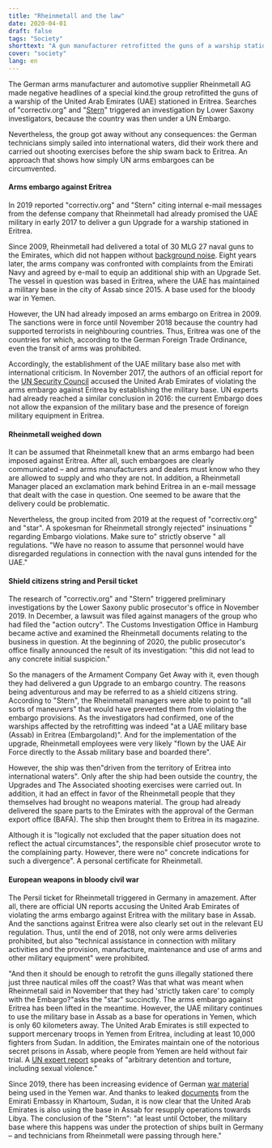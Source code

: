 ```yaml
---
title: "Rheinmetall and the law"
date: 2020-04-01
draft: false
tags: "Society"
shorttext: "A gun manufacturer retrofitted the guns of a warship stationed in Eritrea. It swam away from the UN Embargo."
cover: "society"
lang: en
---
```


The German arms manufacturer and automotive supplier Rheinmetall AG made negative headlines of a special kind.the group retrofitted the guns of a warship of the United Arab Emirates (UAE) stationed in Eritrea. Searches of "correctiv.org" and "[Stern](https://www.stern.de/wirtschaft/news/rheinmetall-wollte-geschuetze-auf-kriegsschiff-in-eritrea-nachruesten-8987214.html "Rheinmetall wollte Geschütze auf Kriegsschiff im Embargoland Eritrea nachrüsten")" triggered an investigation by Lower Saxony investigators, because the country was then under a UN Embargo.

Nevertheless, the group got away without any consequences: the German technicians simply sailed into international waters, did their work there and carried out shooting exercises before the ship swam back to Eritrea. An approach that shows how simply UN arms embargoes can be circumvented.

#### Arms embargo against Eritrea

In 2019 reported "correctiv.org" and "Stern" citing internal e-mail messages from the defense company that Rheinmetall had already promised the UAE military in early 2017 to deliver a gun Upgrade for a warship stationed in Eritrea.

Since 2009, Rheinmetall had delivered a total of 30 MLG 27 naval guns to the Emirates, which did not happen without [background noise](https://www.stern.de/politik/deutschland/rheinmetall-umging-in-ostafrika-geschickt-ein-embargo-9144400.html "Schießübungen vor Eritrea – wie clever Rheinmetall-Techniker ein Embargo umgingen"). Eight years later, the arms company was confronted with complaints from the Emirati Navy and agreed by e-mail to equip an additional ship with an Upgrade Set. The vessel in question was based in Eritrea, where the UAE has maintained a military base in the city of Assab since 2015. A base used for the bloody war in Yemen.

However, the UN had already imposed an arms embargo on Eritrea in 2009. The sanctions were in force until November 2018 because the country had supported terrorists in neighbouring countries. Thus, Eritrea was one of the countries for which, according to the German Foreign Trade Ordinance, even the transit of arms was prohibited.

Accordingly, the establishment of the UAE military base also met with international criticism. In November 2017, the authors of an official report for the [UN Security Council](/static/downloads/s_2017_925.pdf "Security Council - Somalia and Eritrea") accused the United Arab Emirates of violating the arms embargo against Eritrea by establishing the military base. UN experts had already reached a similar conclusion in 2016: the current Embargo does not allow the expansion of the military base and the presence of foreign military equipment in Eritrea.

#### Rheinmetall weighed down

It can be assumed that Rheinmetall knew that an arms embargo had been imposed against Eritrea. After all, such embargoes are clearly communicated – and arms manufacturers and dealers must know who they are allowed to supply and who they are not. In addition, a Rheinmetall Manager placed an exclamation mark behind Eritrea in an e-mail message that dealt with the case in question. One seemed to be aware that the delivery could be problematic.

Nevertheless, the group incited from 2019 at the request of "correctiv.org" and "star". A spokesman for Rheinmetall strongly rejected" insinuations " regarding Embargo violations. Make sure to" strictly observe " all regulations. "We have no reason to assume that personnel would have disregarded regulations in connection with the naval guns intended for the UAE."

#### Shield citizens string and Persil ticket

The research of "correctiv.org" and "Stern" triggered preliminary investigations by the Lower Saxony public prosecutor's office in November 2019. In December, a lawsuit was filed against managers of the group who had filed the "action outcry". The Customs Investigation Office in Hamburg became active and examined the Rheinmetall documents relating to the business in question. At the beginning of 2020, the public prosecutor's office finally announced the result of its investigation: "this did not lead to any concrete initial suspicion."

So the managers of the Armament Company Get Away with it, even though they had delivered a gun Upgrade to an embargo country. The reasons being adventurous and may be referred to as a shield citizens string. According to "Stern", the Rheinmetall managers were able to point to "all sorts of maneuvers" that would have prevented them from violating the embargo provisions. As the investigators had confirmed, one of the warships affected by the retrofitting was indeed "at a UAE military base (Assab) in Eritrea (Embargoland)". And for the implementation of the upgrade, Rheinmetall employees were very likely "flown by the UAE Air Force directly to the Assab military base and boarded there".

However, the ship was then"driven from the territory of Eritrea into international waters". Only after the ship had been outside the country, the Upgrades and The Associated shooting exercises were carried out. In addition, it had an effect in favor of the Rheinmetall people that they themselves had brought no weapons material. The group had already delivered the spare parts to the Emirates with the approval of the German export office (BAFA). The ship then brought them to Eritrea in its magazine.

Although it is "logically not excluded that the paper situation does not reflect the actual circumstances", the responsible chief prosecutor wrote to the complaining party. However, there were no" concrete indications for such a divergence". A personal certificate for Rheinmetall.

#### European weapons in bloody civil war

The Persil ticket for Rheinmetall triggered in Germany in amazement. After all, there are official UN reports accusing the United Arab Emirates of violating the arms embargo against Eritrea with the military base in Assab. And the sanctions against Eritrea were also clearly set out in the relevant EU regulation. Thus, until the end of 2018, not only were arms deliveries prohibited, but also "technical assistance in connection with military activities and the provision, manufacture, maintenance and use of arms and other military equipment" were prohibited.

"And then it should be enough to retrofit the guns illegally stationed there just three nautical miles off the coast? Was that what was meant when Rheinmetall said in November that they had 'strictly taken care' to comply with the Embargo?"asks the "star" succinctly.
The arms embargo against Eritrea has been lifted in the meantime. However, the UAE military continues to use the military base in Assab as a base for operations in Yemen, which is only 60 kilometers away. The United Arab Emirates is still expected to support mercenary troops in Yemen from Eritrea, including at least 10,000 fighters from Sudan. In addition, the Emirates maintain one of the notorious secret prisons in Assab, where people from Yemen are held without fair trial. A [UN expert report](/static/downloads/A_HRC_42_CRP_1.pdf "Situation of human rights in Yemen, including violations and abuses since September 2014") speaks of "arbitrary detention and torture, including sexual violence."

Since 2019, there has been increasing evidence of German [war material](https://www.stern.de/politik/ausland/emirate--in-deutschland-gebaute-kriegsschiffe-vor-der-kueste-des-jemen-8596422.html?fbclid=IwAR2kxz8XJQmVTy3XW8fY0KaH3fwjkrFs6S14l8RIfjPairAyWGUUlhUaqSA "So fanden wir vor der Küste des Jemen in Deutschland gebaute Kriegsschiffe") being used in the Yemen war. And thanks to leaked [documents](https://english.alaraby.co.uk/english/news/2019/7/26/sudan-uaes-transport-hub-for-mercenaries-in-libya-yemen "Sudan UAE's transport hub for mercenaries in Libya, Yemen: report") from the Emirati Embassy in Khartoum, Sudan, it is now clear that the United Arab Emirates is also using the base in Assab for resupply operations towards Libya. The conclusion of the "Stern": "at least until October, the military base where this happens was under the protection of ships built in Germany – and technicians from Rheinmetall were passing through here."

